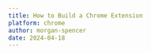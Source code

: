 ```yaml
---
title: How to Build a Chrome Extension
platform: chrome
author: morgan-spencer
date: 2024-04-18
---
```

